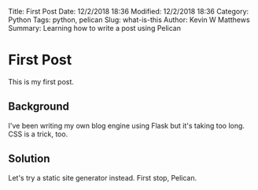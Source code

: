 Title: First Post
Date: 12/2/2018 18:36
Modified: 12/2/2018 18:36
Category: Python
Tags: python, pelican
Slug: what-is-this
Author: Kevin W Matthews
Summary: Learning how to write a post using Pelican


# First Post

This is my first post.


## Background

I've been writing my own blog engine using Flask but it's taking too long.
CSS is a trick, too.


## Solution

Let's try a static site generator instead.
First stop, Pelican.
